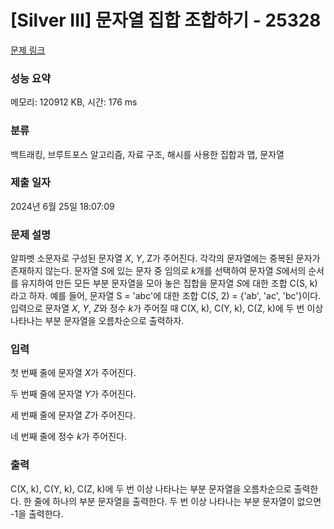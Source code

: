 # [Silver III] 문자열 집합 조합하기 - 25328 

[문제 링크](https://www.acmicpc.net/problem/25328) 

### 성능 요약

메모리: 120912 KB, 시간: 176 ms

### 분류

백트래킹, 브루트포스 알고리즘, 자료 구조, 해시를 사용한 집합과 맵, 문자열

### 제출 일자

2024년 6월 25일 18:07:09

### 문제 설명

<p>알파벳 소문자로 구성된 문자열 <em>X</em>, <em>Y</em>, Z가 주어진다. 각각의 문자열에는 중복된 문자가 존재하지 않는다. 문자열 <em>S</em>에 있는 문자 중 임의로 <em>k</em>개를 선택하여 문자열 <em>S</em>에서의 순서를 유지하여 만든 모든 부분 문자열을 모아 놓은 집합을 문자열 <em>S</em>에 대한 조합 C(S, k)라고 하자. 예를 들어, 문자열 S = 'abc'에 대한 조합 C(<em>S</em>, 2) = {'ab', 'ac', 'bc'}이다. 입력으로 문자열 <em>X</em>, <em>Y</em>, <em>Z</em>와 정수 <em>k</em>가 주어질 때 C(X, k), C(Y, k), C(Z, k)에 두 번 이상 나타나는 부분 문자열을 오름차순으로 출력하자.</p>

### 입력 

 <p>첫 번째 줄에 문자열 <em>X</em>가 주어진다.</p>

<p>두 번째 줄에 문자열 <em>Y</em>가 주어진다.</p>

<p>세 번째 줄에 문자열 <em>Z</em>가 주어진다.</p>

<p>네 번째 줄에 정수 <em>k</em>가 주어진다.</p>

### 출력 

 <p>C(X, k), C(Y, k), C(Z, k)에 두 번 이상 나타나는 부분 문자열을 오름차순으로 출력한다. 한 줄에 하나의 부분 문자열을 출력한다. 두 번 이상 나타나는 부분 문자열이 없으면 -1을 출력한다.</p>

